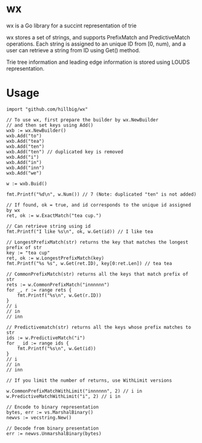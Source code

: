 wx
=========

wx is a Go library for a succint representation of trie

wx stores a set of strings, and supports PrefixMatch and PredictiveMatch operations.
Each string is assigned to an unique ID from [0, num), and a user can retrieve a string
from ID using Get() method.

Trie tree information and leading edge information is stored using LOUDS representation.

Usage
=====
```
import "github.com/hillbig/wx"

// To use wx, first prepare the builder by wx.NewBuilder
// and then set keys using Add()
wxb := wx.NewBuilder()
wxb.Add("to")
wxb.Add("tea")
wxb.Add("ten")
wxb.Add("ten") // duplicated key is removed
wxb.Add("i")
wxb.Add("in")
wxb.Add("inn")
wxb.Add("we")

w := wxb.Buid()

fmt.Printf("%d\n", w.Num()) // 7 (Note: duplicated "ten" is not added)

// If found, ok = true, and id corresponds to the unique id assigned by wx
ret, ok := w.ExactMatch("tea cup.")

// Can retrieve string using id
fmt.Printf("I like %s\n", ok, w.Get(id)) // I like tea

// LongestPrefixMatch(str) returns the key that matches the longest prefix of str
key := "tea cup"
ret, ok := w.LongestPrefixMatch(key)
fmt.Printf("%s %s", w.Get(ret.ID), key[0:ret.Len]) // tea tea

// CommonPrefixMatch(str) returns all the keys that match prefix of str
rets := w.CommonPrefixMatch("innnnnn")
for _, r := range rets {
	fmt.Printf("%s\n", w.Get(r.ID))
}
// i
// in
// inn

// Predictivematch(str) returns all the keys whose prefix matches to str
ids := w.PredictiveMatch("i")
for _ id := range ids {
	fmt.Printf("%s\n", w.Get(id))
}
// i
// in
// inn

// If you limit the number of returns, use WithLimit versions

w.CommonPrefixMatchWithLimit("innnnnn", 2) // i in
w.PredictiveMatchWithLimit("i", 2) // i in

// Encode to binary representation
bytes, err := vs.MarshalBinary()
newvs := vecstring.New()

// Decode from binary presentation
err := newvs.UnmarshalBinary(bytes)
```
